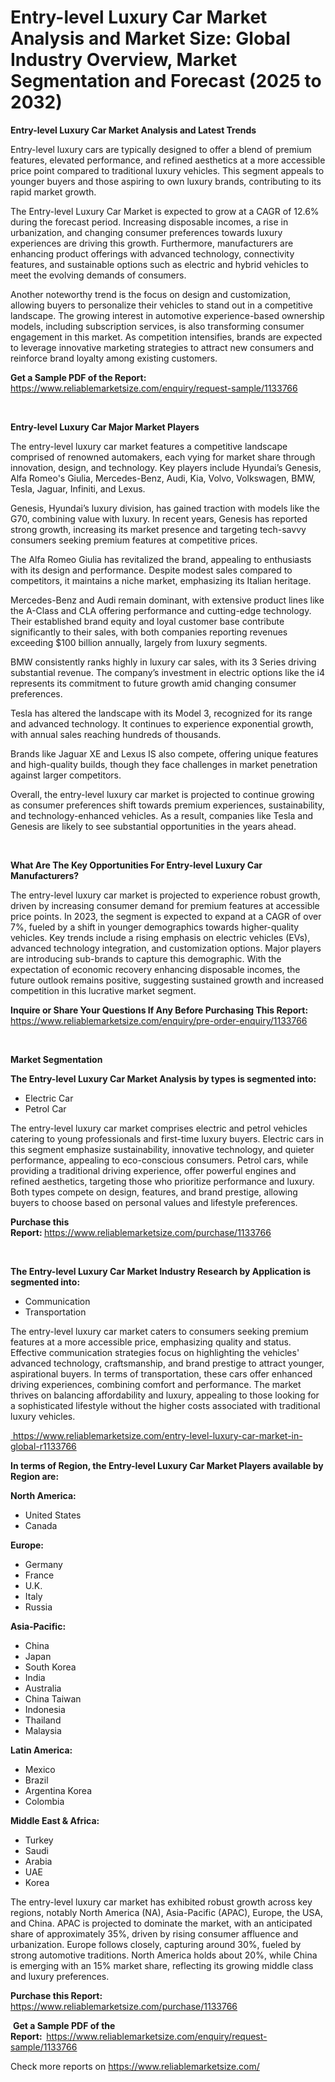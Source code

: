 <p><h1>Entry-level Luxury Car Market Analysis and Market Size: Global Industry Overview, Market Segmentation and Forecast (2025 to 2032)</h1></p><p><strong>Entry-level Luxury Car Market Analysis and Latest Trends</strong></p>
<p><p>Entry-level luxury cars are typically designed to offer a blend of premium features, elevated performance, and refined aesthetics at a more accessible price point compared to traditional luxury vehicles. This segment appeals to younger buyers and those aspiring to own luxury brands, contributing to its rapid market growth. </p><p>The Entry-level Luxury Car Market is expected to grow at a CAGR of 12.6% during the forecast period. Increasing disposable incomes, a rise in urbanization, and changing consumer preferences towards luxury experiences are driving this growth. Furthermore, manufacturers are enhancing product offerings with advanced technology, connectivity features, and sustainable options such as electric and hybrid vehicles to meet the evolving demands of consumers. </p><p>Another noteworthy trend is the focus on design and customization, allowing buyers to personalize their vehicles to stand out in a competitive landscape. The growing interest in automotive experience-based ownership models, including subscription services, is also transforming consumer engagement in this market. As competition intensifies, brands are expected to leverage innovative marketing strategies to attract new consumers and reinforce brand loyalty among existing customers.</p></p>
<p><strong>Get a Sample PDF of the Report:&nbsp;</strong> <a href="https://www.reliablemarketsize.com/enquiry/request-sample/1133766?utm_campaign=2393&utm_medium=2&utm_source=Github&utm_content=ia&utm_term=25032025&utm_id=entry-level-luxury-car">https://www.reliablemarketsize.com/enquiry/request-sample/1133766</a></p>
<p>&nbsp;</p>
<p><strong>Entry-level Luxury Car Major Market Players</strong></p>
<p><p>The entry-level luxury car market features a competitive landscape comprised of renowned automakers, each vying for market share through innovation, design, and technology. Key players include Hyundai’s Genesis, Alfa Romeo's Giulia, Mercedes-Benz, Audi, Kia, Volvo, Volkswagen, BMW, Tesla, Jaguar, Infiniti, and Lexus.</p><p>Genesis, Hyundai’s luxury division, has gained traction with models like the G70, combining value with luxury. In recent years, Genesis has reported strong growth, increasing its market presence and targeting tech-savvy consumers seeking premium features at competitive prices.</p><p>The Alfa Romeo Giulia has revitalized the brand, appealing to enthusiasts with its design and performance. Despite modest sales compared to competitors, it maintains a niche market, emphasizing its Italian heritage.</p><p>Mercedes-Benz and Audi remain dominant, with extensive product lines like the A-Class and CLA offering performance and cutting-edge technology. Their established brand equity and loyal customer base contribute significantly to their sales, with both companies reporting revenues exceeding $100 billion annually, largely from luxury segments.</p><p>BMW consistently ranks highly in luxury car sales, with its 3 Series driving substantial revenue. The company’s investment in electric options like the i4 represents its commitment to future growth amid changing consumer preferences.</p><p>Tesla has altered the landscape with its Model 3, recognized for its range and advanced technology. It continues to experience exponential growth, with annual sales reaching hundreds of thousands.</p><p>Brands like Jaguar XE and Lexus IS also compete, offering unique features and high-quality builds, though they face challenges in market penetration against larger competitors.</p><p>Overall, the entry-level luxury car market is projected to continue growing as consumer preferences shift towards premium experiences, sustainability, and technology-enhanced vehicles. As a result, companies like Tesla and Genesis are likely to see substantial opportunities in the years ahead.</p></p>
<p>&nbsp;</p>
<p><strong>What Are The Key Opportunities For Entry-level Luxury Car Manufacturers?</strong></p>
<p><p>The entry-level luxury car market is projected to experience robust growth, driven by increasing consumer demand for premium features at accessible price points. In 2023, the segment is expected to expand at a CAGR of over 7%, fueled by a shift in younger demographics towards higher-quality vehicles. Key trends include a rising emphasis on electric vehicles (EVs), advanced technology integration, and customization options. Major players are introducing sub-brands to capture this demographic. With the expectation of economic recovery enhancing disposable incomes, the future outlook remains positive, suggesting sustained growth and increased competition in this lucrative market segment.</p></p>
<p><strong>Inquire or Share Your Questions If Any Before Purchasing This Report:</strong> <a href="https://www.reliablemarketsize.com/enquiry/pre-order-enquiry/1133766?utm_campaign=2393&utm_medium=2&utm_source=Github&utm_content=ia&utm_term=25032025&utm_id=entry-level-luxury-car">https://www.reliablemarketsize.com/enquiry/pre-order-enquiry/1133766</a></p>
<p>&nbsp;</p>
<p><strong>Market Segmentation</strong></p>
<p><strong>The Entry-level Luxury Car Market Analysis by types is segmented into:</strong></p>
<p><ul><li>Electric Car</li><li>Petrol Car</li></ul></p>
<p><p>The entry-level luxury car market comprises electric and petrol vehicles catering to young professionals and first-time luxury buyers. Electric cars in this segment emphasize sustainability, innovative technology, and quieter performance, appealing to eco-conscious consumers. Petrol cars, while providing a traditional driving experience, offer powerful engines and refined aesthetics, targeting those who prioritize performance and luxury. Both types compete on design, features, and brand prestige, allowing buyers to choose based on personal values and lifestyle preferences.</p></p>
<p><strong>Purchase this Report:&nbsp;</strong><a href="https://www.reliablemarketsize.com/purchase/1133766?utm_campaign=2393&utm_medium=2&utm_source=Github&utm_content=ia&utm_term=25032025&utm_id=entry-level-luxury-car">https://www.reliablemarketsize.com/purchase/1133766</a></p>
<p>&nbsp;</p>
<p><strong>The Entry-level Luxury Car Market Industry Research by Application is segmented into:</strong></p>
<p><ul><li>Communication</li><li>Transportation</li></ul></p>
<p><p>The entry-level luxury car market caters to consumers seeking premium features at a more accessible price, emphasizing quality and status. Effective communication strategies focus on highlighting the vehicles' advanced technology, craftsmanship, and brand prestige to attract younger, aspirational buyers. In terms of transportation, these cars offer enhanced driving experiences, combining comfort and performance. The market thrives on balancing affordability and luxury, appealing to those looking for a sophisticated lifestyle without the higher costs associated with traditional luxury vehicles.</p></p>
<p><a href="https://www.reliablemarketsize.com/entry-level-luxury-car-market-in-global-r1133766?utm_campaign=2393&utm_medium=2&utm_source=Github&utm_content=ia&utm_term=25032025&utm_id=entry-level-luxury-car">&nbsp;https://www.reliablemarketsize.com/entry-level-luxury-car-market-in-global-r1133766</a></p>
<p><strong>In terms of Region, the Entry-level Luxury Car Market Players available by Region are:</strong></p>
<p>
    <p> <strong> North America: </strong>
        <ul>
            <li>United States</li>
            <li>Canada</li>
        </ul>
        </p> 
    <p> <strong> Europe: </strong>
        <ul>
            <li>Germany</li>
            <li>France</li>
            <li>U.K.</li>
            <li>Italy</li>
            <li>Russia</li>
        </ul>
        </p> 
    <p> <strong> Asia-Pacific: </strong>
        <ul>
            <li>China</li>
            <li>Japan</li>
            <li>South Korea</li>
            <li>India</li>
            <li>Australia</li>
            <li>China Taiwan</li>
            <li>Indonesia</li>
            <li>Thailand</li>
            <li>Malaysia</li>
        </ul>
        </p> 
    <p> <strong> Latin America: </strong>
        <ul>
            <li>Mexico</li>
            <li>Brazil</li>
            <li>Argentina Korea</li>
            <li>Colombia</li>
        </ul>
        </p> 
    <p> <strong> Middle East & Africa: </strong>
        <ul>
            <li>Turkey</li>
            <li>Saudi</li>
            <li>Arabia</li>
            <li>UAE</li>
            <li>Korea</li>
        </ul>
    </p>
    </p>
<p><p>The entry-level luxury car market has exhibited robust growth across key regions, notably North America (NA), Asia-Pacific (APAC), Europe, the USA, and China. APAC is projected to dominate the market, with an anticipated share of approximately 35%, driven by rising consumer affluence and urbanization. Europe follows closely, capturing around 30%, fueled by strong automotive traditions. North America holds about 20%, while China is emerging with an 15% market share, reflecting its growing middle class and luxury preferences.</p></p>
<p><strong>Purchase this Report: </strong><a href="https://www.reliablemarketsize.com/purchase/1133766?utm_campaign=2393&utm_medium=2&utm_source=Github&utm_content=ia&utm_term=25032025&utm_id=entry-level-luxury-car">https://www.reliablemarketsize.com/purchase/1133766</a></p>
<p>&nbsp;<strong>Get a Sample PDF of the Report:&nbsp;&nbsp;</strong><a href="https://www.reliablemarketsize.com/enquiry/request-sample/1133766?utm_campaign=2393&utm_medium=2&utm_source=Github&utm_content=ia&utm_term=25032025&utm_id=entry-level-luxury-car">https://www.reliablemarketsize.com/enquiry/request-sample/1133766</a></p>
<p><strong></strong></p>
<p>Check more reports on <a href="https://www.reliablemarketsize.com/?utm_campaign=2393&utm_medium=2&utm_source=Github&utm_content=ia&utm_term=25032025&utm_id=entry-level-luxury-car">https://www.reliablemarketsize.com/</a></p>